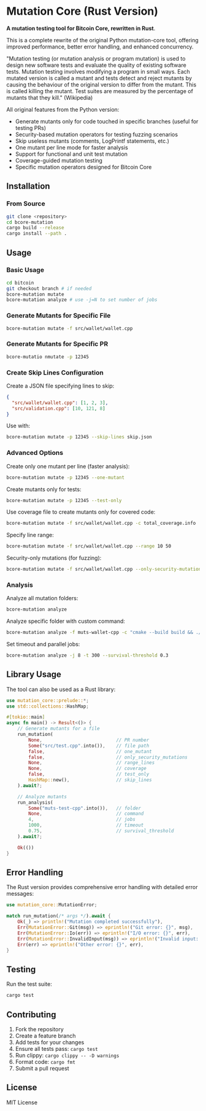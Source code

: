 # Mutation Core (Rust Version)

**A mutation testing tool for Bitcoin Core, rewritten in Rust**.

This is a complete rewrite of the original Python mutation-core tool, offering improved performance, better error handling, and enhanced concurrency.

"Mutation testing (or mutation analysis or program mutation) is used to design new software tests and evaluate the quality of existing software tests. Mutation testing involves modifying a program in small ways. Each mutated version is called a mutant and tests detect and reject mutants by causing the behaviour of the original version to differ from the mutant. This is called killing the mutant. Test suites are measured by the percentage of mutants that they kill." (Wikipedia)


All original features from the Python version:
- Generate mutants only for code touched in specific branches (useful for testing PRs)
- Security-based mutation operators for testing fuzzing scenarios
- Skip useless mutants (comments, LogPrintf statements, etc.)
- One mutant per line mode for faster analysis
- Support for functional and unit test mutation
- Coverage-guided mutation testing
- Specific mutation operators designed for Bitcoin Core

## Installation

### From Source

```bash
git clone <repository>
cd bcore-mutation
cargo build --release
cargo install --path .
```

## Usage

### Basic Usage

```bash
cd bitcoin
git checkout branch # if needed
bcore-mutation mutate
bcore-mutation analyze # use -j=N to set number of jobs
```

### Generate Mutants for Specific File

```bash
bcore-mutation mutate -f src/wallet/wallet.cpp
```

### Generate Mutants for Specific PR

```bash
bcore-mutatio nmutate -p 12345
```

### Create Skip Lines Configuration

Create a JSON file specifying lines to skip:

```json
{
  "src/wallet/wallet.cpp": [1, 2, 3],
  "src/validation.cpp": [10, 121, 8]
}
```

Use with:

```bash
bcore-mutation mutate -p 12345 --skip-lines skip.json
```

### Advanced Options

Create only one mutant per line (faster analysis):

```bash
bcore-mutation mutate -p 12345 --one-mutant
```

Create mutants only for tests:

```bash
bcore-mutation mutate -p 12345 --test-only
```

Use coverage file to create mutants only for covered code:

```bash
bcore-mutation mutate -f src/wallet/wallet.cpp -c total_coverage.info
```

Specify line range:

```bash
bcore-mutation mutate -f src/wallet/wallet.cpp --range 10 50
```

Security-only mutations (for fuzzing):

```bash
bcore-mutation mutate -f src/wallet/wallet.cpp --only-security-mutations
```

### Analysis

Analyze all mutation folders:

```bash
bcore-mutation analyze
```

Analyze specific folder with custom command:

```bash
bcore-mutation analyze -f muts-wallet-cpp -c "cmake --build build && ./build/test/functional/wallet_test.py"
```

Set timeout and parallel jobs:

```bash
bcore-mutation analyze -j 8 -t 300 --survival-threshold 0.3
```

## Library Usage

The tool can also be used as a Rust library:

```rust
use mutation_core::prelude::*;
use std::collections::HashMap;

#[tokio::main]
async fn main() -> Result<()> {
    // Generate mutants for a file
    run_mutation(
        None,                           // PR number
        Some("src/test.cpp".into()),    // file path
        false,                          // one_mutant
        false,                          // only_security_mutations
        None,                           // range_lines
        None,                           // coverage
        false,                          // test_only
        HashMap::new(),                 // skip_lines
    ).await?;

    // Analyze mutants
    run_analysis(
        Some("muts-test-cpp".into()),   // folder
        None,                           // command
        4,                              // jobs
        1000,                           // timeout
        0.75,                           // survival_threshold
    ).await?;

    Ok(())
}
```

## Error Handling

The Rust version provides comprehensive error handling with detailed error messages:

```rust
use mutation_core::MutationError;

match run_mutation(/* args */).await {
    Ok(_) => println!("Mutation completed successfully"),
    Err(MutationError::Git(msg)) => eprintln!("Git error: {}", msg),
    Err(MutationError::Io(err)) => eprintln!("I/O error: {}", err),
    Err(MutationError::InvalidInput(msg)) => eprintln!("Invalid input: {}", msg),
    Err(err) => eprintln!("Other error: {}", err),
}
```

## Testing

Run the test suite:

```bash
cargo test
```

## Contributing

1. Fork the repository
2. Create a feature branch
3. Add tests for your changes
4. Ensure all tests pass: `cargo test`
5. Run clippy: `cargo clippy -- -D warnings`
6. Format code: `cargo fmt`
7. Submit a pull request

## License

MIT License
